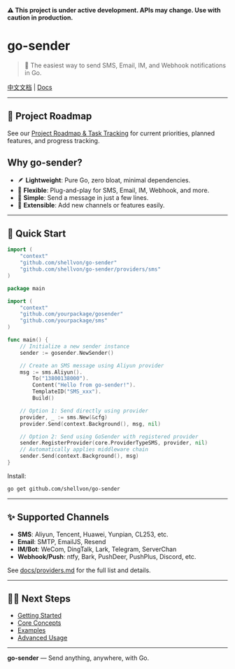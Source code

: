 **⚠️ This project is under active development. APIs may change. Use with caution in production.**

# go-sender

> 🚀 The easiest way to send SMS, Email, IM, and Webhook notifications in Go.

[中文文档](./README_CN.md) | [Docs](./docs/getting-started.md)

---

## 🚀 Project Roadmap

See our [Project Roadmap & Task Tracking](https://github.com/shellvon/go-sender/issues/1) for current priorities, planned features, and progress tracking.

## Why go-sender?

- 🪶 **Lightweight**: Pure Go, zero bloat, minimal dependencies.
- 🧩 **Flexible**: Plug-and-play for SMS, Email, IM, Webhook, and more.
- 🚀 **Simple**: Send a message in just a few lines.
- 🔌 **Extensible**: Add new channels or features easily.

---

## 🚀 Quick Start

```go
import (
    "context"
    "github.com/shellvon/go-sender"
    "github.com/shellvon/go-sender/providers/sms"
)

package main

import (
	"context"
	"github.com/yourpackage/gosender"
	"github.com/yourpackage/sms"
)

func main() {
	// Initialize a new sender instance
	sender := gosender.NewSender()

	// Create an SMS message using Aliyun provider
	msg := sms.Aliyun().
		To("13800138000").
		Content("Hello from go-sender!").
		TemplateID("SMS_xxx").
		Build()

	// Option 1: Send directly using provider
	provider, _ := sms.New(&cfg)
	provider.Send(context.Background(), msg, nil)

	// Option 2: Send using GoSender with registered provider
	sender.RegisterProvider(core.ProviderTypeSMS, provider, nil)
	// Automatically applies middleware chain
	sender.Send(context.Background(), msg)
}
```

Install:

```bash
go get github.com/shellvon/go-sender
```

---

## ✨ Supported Channels

- **SMS**: Aliyun, Tencent, Huawei, Yunpian, CL253, etc.
- **Email**: SMTP, EmailJS, Resend
- **IM/Bot**: WeCom, DingTalk, Lark, Telegram, ServerChan
- **Webhook/Push**: ntfy, Bark, PushDeer, PushPlus, Discord, etc.

See [docs/providers.md](docs/providers.md) for the full list and details.

---

## 🧑‍💻 Next Steps

- [Getting Started](./docs/getting-started.md)
- [Core Concepts](./docs/concepts.md)
- [Examples](./docs/examples.md)
- [Advanced Usage](./docs/advanced.md)

---

**go-sender** — Send anything, anywhere, with Go.
